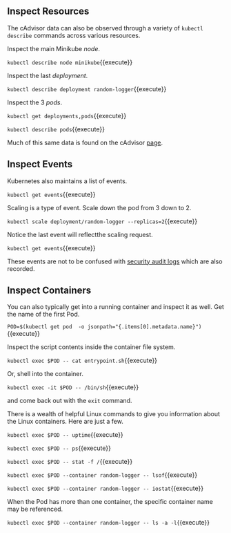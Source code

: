 ## Inspect Resources ##

The cAdvisor data can also be observed through a variety of `kubectl describe` commands across various resources.

Inspect the main Minikube _node_.

`kubectl describe node minikube`{{execute}}

Inspect the last _deployment_.

`kubectl describe deployment random-logger`{{execute}}

Inspect the 3 _pods_.

`kubectl get deployments,pods`{{execute}}

`kubectl describe pods`{{execute}}

Much of this same data is found on the cAdvisor [page](`https://[[HOST_SUBDOMAIN]]-4194-[[KATACODA_HOST]].environments.katacoda.com/`{{execute}}).

## Inspect Events ##

Kubernetes also maintains a list of events.

`kubectl get events`{{execute}}

Scaling is a type of event. Scale down the pod from 3 down to 2.

`kubectl scale deployment/random-logger --replicas=2`{{execute}}

Notice the last event will reflectthe scaling request.

`kubectl get events`{{execute}}

These events are not to be confused with [security audit logs](https://kubernetes.io/docs/tasks/debug-application-cluster/audit/) which are also recorded.

## Inspect Containers ##

You can also typically get into a running container and inspect it as well. Get the name of the first Pod.

`POD=$(kubectl get pod  -o jsonpath="{.items[0].metadata.name}")`{{execute}}

Inspect the script contents inside the container file system.

`kubectl exec $POD -- cat entrypoint.sh`{{execute}}

Or, shell into the container.

`kubectl exec -it $POD -- /bin/sh`{{execute}}

and come back out with the `exit` command.

There is a wealth of helpful Linux commands to give you information about the Linux containers. Here are just a few.

`kubectl exec $POD -- uptime`{{execute}}

`kubectl exec $POD -- ps`{{execute}}

`kubectl exec $POD -- stat -f /`{{execute}}

`kubectl exec $POD --container random-logger -- lsof`{{execute}}

`kubectl exec $POD --container random-logger -- iostat`{{execute}}

When the Pod has more than one container, the specific container name may be referenced.

`kubectl exec $POD --container random-logger -- ls -a -l`{{execute}}
